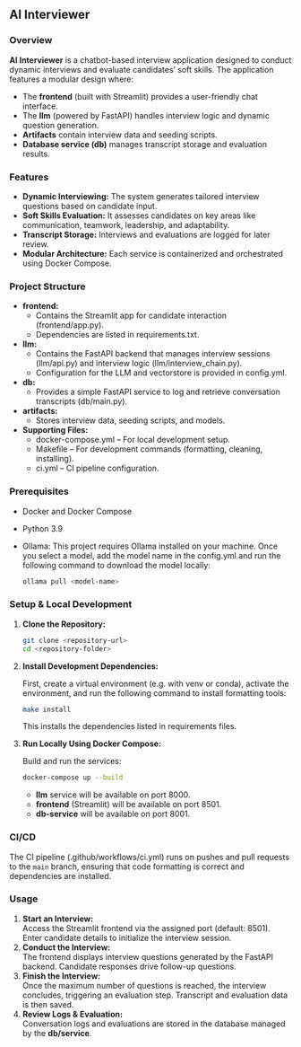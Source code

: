 ## AI Interviewer

### Overview
**AI Interviewer** is a chatbot-based interview application designed to conduct dynamic interviews and evaluate candidates’ soft skills. The application features a modular design where:
- The **frontend** (built with Streamlit) provides a user-friendly chat interface.
- The **llm** (powered by FastAPI) handles interview logic and dynamic question generation.
- **Artifacts** contain interview data and seeding scripts.
- **Database service (db)** manages transcript storage and evaluation results.

### Features
- **Dynamic Interviewing:** The system generates tailored interview questions based on candidate input.
- **Soft Skills Evaluation:** It assesses candidates on key areas like communication, teamwork, leadership, and adaptability.
- **Transcript Storage:** Interviews and evaluations are logged for later review.
- **Modular Architecture:** Each service is containerized and orchestrated using Docker Compose.

### Project Structure
- **frontend:**  
  - Contains the Streamlit app for candidate interaction (frontend/app.py).
  - Dependencies are listed in requirements.txt.
- **llm:**  
  - Contains the FastAPI backend that manages interview sessions (llm/api.py) and interview logic (llm/interview_chain.py).
  - Configuration for the LLM and vectorstore is provided in config.yml.
- **db:**  
  - Provides a simple FastAPI service to log and retrieve conversation transcripts (db/main.py).
- **artifacts:**  
  - Stores interview data, seeding scripts, and models.
- **Supporting Files:**
  - docker-compose.yml – For local development setup.
  - Makefile – For development commands (formatting, cleaning, installing).
  - ci.yml – CI pipeline configuration.

### Prerequisites
- Docker and Docker Compose
- Python 3.9
- Ollama: This project requires Ollama installed on your machine. Once you select a model, add the model name in the config.yml and run the following command to download the model locally:
  
  ```sh
  ollama pull <model-name>
  ```

### Setup & Local Development

1. **Clone the Repository:**

   ```sh
   git clone <repository-url>
   cd <repository-folder>
   ```

2. **Install Development Dependencies:**

   First, create a virtual environment (e.g. with venv or conda), activate the environment, and run the following command to install formatting tools:
   ```sh
   make install
   ```
   This installs the dependencies listed in requirements files.

3. **Run Locally Using Docker Compose:**

   Build and run the services:
   ```sh
   docker-compose up --build
   ```
   - **llm** service will be available on port 8000.
   - **frontend** (Streamlit) will be available on port 8501.
   - **db-service** will be available on port 8001.

### CI/CD

The CI pipeline (.github/workflows/ci.yml) runs on pushes and pull requests to the `main` branch, ensuring that code formatting is correct and dependencies are installed.

### Usage

1. **Start an Interview:**  
   Access the Streamlit frontend via the assigned port (default: 8501). Enter candidate details to initialize the interview session.
2. **Conduct the Interview:**  
   The frontend displays interview questions generated by the FastAPI backend. Candidate responses drive follow-up questions.
3. **Finish the Interview:**  
   Once the maximum number of questions is reached, the interview concludes, triggering an evaluation step. Transcript and evaluation data is then saved.
4. **Review Logs & Evaluation:**  
   Conversation logs and evaluations are stored in the database managed by the **db/service**.
